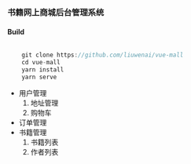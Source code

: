 ### 书籍网上商城后台管理系统

#### Build

```javascript

    git clone https://github.com/liuwenai/vue-mall
    cd vue-mall
    yarn install
    yarn serve

```

+ 用户管理
  1. 地址管理
  2. 购物车
+ 订单管理
+ 书籍管理
  1. 书籍列表
  2. 作者列表  